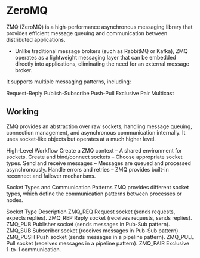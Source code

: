 # ZeroMQ
ZMQ (ZeroMQ) is a high-performance asynchronous messaging library that provides efficient message queuing and communication between distributed applications. 

-  Unlike traditional message brokers (such as RabbitMQ or Kafka), ZMQ operates as a lightweight messaging layer that can be embedded directly into applications, eliminating the need for an external message broker.


It supports multiple messaging patterns, including:

Request-Reply
Publish-Subscribe
Push-Pull
Exclusive Pair
Multicast

## Working

ZMQ provides an abstraction over raw sockets, handling message queuing, connection management, and asynchronous communication internally. It uses socket-like objects but operates at a much higher level.


High-Level Workflow
Create a ZMQ context – A shared environment for sockets.
Create and bind/connect sockets – Choose appropriate socket types.
Send and receive messages – Messages are queued and processed asynchronously.
Handle errors and retries – ZMQ provides built-in reconnect and failover mechanisms.


Socket Types and Communication Patterns
ZMQ provides different socket types, which define the communication patterns between processes or nodes.

Socket Type	Description
ZMQ_REQ	Request socket (sends requests, expects replies).
ZMQ_REP	Reply socket (receives requests, sends replies).
ZMQ_PUB	Publisher socket (sends messages in Pub-Sub pattern).
ZMQ_SUB	Subscriber socket (receives messages in Pub-Sub pattern).
ZMQ_PUSH	Push socket (sends messages in a pipeline pattern).
ZMQ_PULL	Pull socket (receives messages in a pipeline pattern).
ZMQ_PAIR	Exclusive 1-to-1 communication.
